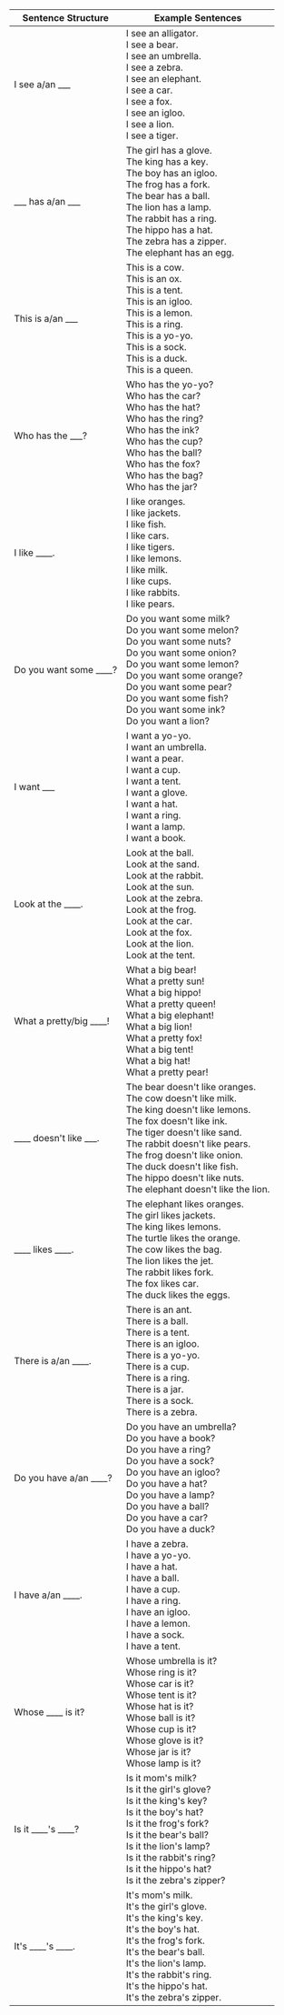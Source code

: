 | Sentence Structure     | Example Sentences                               |
|------------------------|-------------------------------------------------|
| I see a/an ___          | I see an alligator.<br>I see a bear.<br>I see an umbrella.<br>I see a zebra.<br>I see an elephant.<br>I see a car.<br>I see a fox.<br>I see an igloo.<br>I see a lion.<br>I see a tiger. |
| ___ has a/an ___        | The girl has a glove.<br>The king has a key.<br>The boy has an igloo.<br>The frog has a fork.<br>The bear has a ball.<br>The lion has a lamp.<br>The rabbit has a ring.<br>The hippo has a hat.<br>The zebra has a zipper.<br>The elephant has an egg. |
| This is a/an ___        | This is a cow.<br>This is an ox.<br>This is a tent.<br>This is an igloo.<br>This is a lemon.<br>This is a ring.<br>This is a yo-yo.<br>This is a sock.<br>This is a duck.<br>This is a queen. |
| Who has the ___?        | Who has the yo-yo?<br>Who has the car?<br>Who has the hat?<br>Who has the ring?<br>Who has the ink?<br>Who has the cup?<br>Who has the ball?<br>Who has the fox?<br>Who has the bag?<br>Who has the jar? |
| I like ____.            | I like oranges.<br>I like jackets.<br>I like fish.<br>I like cars.<br>I like tigers.<br>I like lemons.<br>I like milk.<br>I like cups.<br>I like rabbits.<br>I like pears. |
| Do you want some ____?  | Do you want some milk?<br>Do you want some melon?<br>Do you want some nuts?<br>Do you want some onion?<br>Do you want some lemon?<br>Do you want some orange?<br>Do you want some pear?<br>Do you want some fish?<br>Do you want some ink?<br>Do you want a lion? |
| I want ___              | I want a yo-yo.<br>I want an umbrella.<br>I want a pear.<br>I want a cup.<br>I want a tent.<br>I want a glove.<br>I want a hat.<br>I want a ring.<br>I want a lamp.<br>I want a book. |
| Look at the ____.       | Look at the ball.<br>Look at the sand.<br>Look at the rabbit.<br>Look at the sun.<br>Look at the zebra.<br>Look at the frog.<br>Look at the car.<br>Look at the fox.<br>Look at the lion.<br>Look at the tent. |
| What a pretty/big ____! | What a big bear!<br>What a pretty sun!<br>What a big hippo!<br>What a pretty queen!<br>What a big elephant!<br>What a big lion!<br>What a pretty fox!<br>What a big tent!<br>What a big hat!<br>What a pretty pear! |
| ____ doesn't like ___.  | The bear doesn't like oranges.<br>The cow doesn't like milk.<br>The king doesn't like lemons.<br>The fox doesn't like ink.<br>The tiger doesn't like sand.<br>The rabbit doesn't like pears.<br>The frog doesn't like onion.<br>The duck doesn't like fish.<br>The hippo doesn't like nuts.<br>The elephant doesn't like the lion. |
| ____ likes ____.        | The elephant likes oranges.<br>The girl likes jackets.<br>The king likes lemons.<br>The turtle likes the orange.<br>The cow likes the bag.<br>The lion likes the jet.<br>The rabbit likes fork.<br>The fox likes car.<br>The duck likes the eggs. |
| There is a/an ____.     | There is an ant.<br>There is a ball.<br>There is a tent.<br>There is an igloo.<br>There is a yo-yo.<br>There is a cup.<br>There is a ring.<br>There is a jar.<br>There is a sock.<br>There is a zebra. |
| Do you have a/an ____?  | Do you have an umbrella?<br>Do you have a book?<br>Do you have a ring?<br>Do you have a sock?<br>Do you have an igloo?<br>Do you have a hat?<br>Do you have a lamp?<br>Do you have a ball?<br>Do you have a car?<br>Do you have a duck? |
| I have a/an ____.       | I have a zebra.<br>I have a yo-yo.<br>I have a hat.<br>I have a ball.<br>I have a cup.<br>I have a ring.<br>I have an igloo.<br>I have a lemon.<br>I have a sock.<br>I have a tent. |
| Whose ____ is it?       | Whose umbrella is it?<br>Whose ring is it?<br>Whose car is it?<br>Whose tent is it?<br>Whose hat is it?<br>Whose ball is it?<br>Whose cup is it?<br>Whose glove is it?<br>Whose jar is it?<br>Whose lamp is it? |
| Is it ____'s ____?      | Is it mom's milk?<br>Is it the girl's glove?<br>Is it the king's key?<br>Is it the boy's hat?<br>Is it the frog's fork?<br>Is it the bear's ball?<br>Is it the lion's lamp?<br>Is it the rabbit's ring?<br>Is it the hippo's hat?<br>Is it the zebra's zipper? |
| It's ____'s ____.       | It's mom's milk.<br>It's the girl's glove.<br>It's the king's key.<br>It's the boy's hat.<br>It's the frog's fork.<br>It's the bear's ball.<br>It's the lion's lamp.<br>It's the rabbit's ring.<br>It's the hippo's hat.<br>It's the zebra's zipper. |
